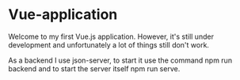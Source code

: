 # Vue-application

Welcome to my first Vue.js application. However, it's still under development and unfortunately a lot of things still don't work.

As a backend I use json-server, to start it use the command npm run backend and to start the server itself npm run serve.

